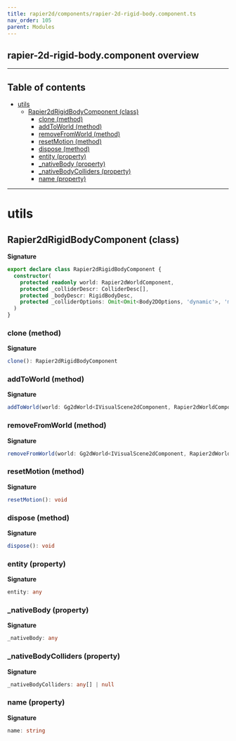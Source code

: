 ```yaml
---
title: rapier2d/components/rapier-2d-rigid-body.component.ts
nav_order: 105
parent: Modules
---
```


## rapier-2d-rigid-body.component overview

---

<h2 class="text-delta">Table of contents</h2>

- [utils](#utils)
  - [Rapier2dRigidBodyComponent (class)](#rapier2drigidbodycomponent-class)
    - [clone (method)](#clone-method)
    - [addToWorld (method)](#addtoworld-method)
    - [removeFromWorld (method)](#removefromworld-method)
    - [resetMotion (method)](#resetmotion-method)
    - [dispose (method)](#dispose-method)
    - [entity (property)](#entity-property)
    - [\_nativeBody (property)](#_nativebody-property)
    - [\_nativeBodyColliders (property)](#_nativebodycolliders-property)
    - [name (property)](#name-property)

---

# utils

## Rapier2dRigidBodyComponent (class)

**Signature**

```ts
export declare class Rapier2dRigidBodyComponent {
  constructor(
    protected readonly world: Rapier2dWorldComponent,
    protected _colliderDescr: ColliderDesc[],
    protected _bodyDescr: RigidBodyDesc,
    protected _colliderOptions: Omit<Omit<Body2DOptions, 'dynamic'>, 'mass'>
  )
}
```

### clone (method)

**Signature**

```ts
clone(): Rapier2dRigidBodyComponent
```

### addToWorld (method)

**Signature**

```ts
addToWorld(world: Gg2dWorld<IVisualScene2dComponent, Rapier2dWorldComponent>): void
```

### removeFromWorld (method)

**Signature**

```ts
removeFromWorld(world: Gg2dWorld<IVisualScene2dComponent, Rapier2dWorldComponent>): void
```

### resetMotion (method)

**Signature**

```ts
resetMotion(): void
```

### dispose (method)

**Signature**

```ts
dispose(): void
```

### entity (property)

**Signature**

```ts
entity: any
```

### \_nativeBody (property)

**Signature**

```ts
_nativeBody: any
```

### \_nativeBodyColliders (property)

**Signature**

```ts
_nativeBodyColliders: any[] | null
```

### name (property)

**Signature**

```ts
name: string
```
